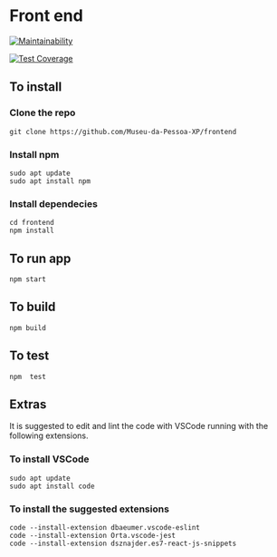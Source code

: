 # Front end

[![Maintainability](https://api.codeclimate.com/v1/badges/92746fd813506f4fcb89/maintainability)](https://codeclimate.com/github/Museu-da-Pessoa-XP/frontend/maintainability)

[![Test Coverage](https://api.codeclimate.com/v1/badges/92746fd813506f4fcb89/test_coverage)](https://codeclimate.com/github/Museu-da-Pessoa-XP/frontend/test_coverage)

## To install

### Clone the repo
```
git clone https://github.com/Museu-da-Pessoa-XP/frontend
```

### Install npm
```
sudo apt update
sudo apt install npm
```

### Install dependecies
```
cd frontend
npm install
```

## To run app
```
npm start
```

## To build
```
npm build
```

## To test
```
npm  test
```

## Extras 

It is suggested to edit and lint the code with VSCode running with the following extensions. 

### To install VSCode
``` 
sudo apt update
sudo apt install code
```

### To install the suggested extensions
```
code --install-extension dbaeumer.vscode-eslint
code --install-extension Orta.vscode-jest
code --install-extension dsznajder.es7-react-js-snippets
```

